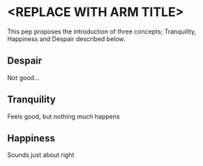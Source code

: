 <!--This template should be copied to a file named after the pep -->
\<REPLACE WITH ARM TITLE\>
==========================
<!--Replace all of this text with real content.
    This is the document that should describe the enhancement.
-->

This pep proposes the introduction of three concepts; Tranquility, Happiness and Despair described below.

Despair
-------
Not good...

Tranquility
-----------
Feels good, but nothing much happens

Happiness
---------
Sounds just about right
